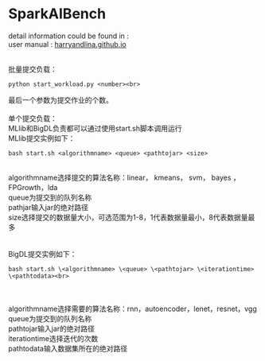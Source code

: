 # SparkAIBench
detail information could be found in :<br>
user manual : [harryandlina.github.io](harryandlina.github.io)
<br>
<br>

批量提交负载：<br>
```
python start_workload.py <number><br>
```
最后一个参数为提交作业的个数。<br>
<br>
单个提交负载：<br>
MLlib和BigDL负责都可以通过使用start.sh脚本调用运行<br>
MLlib提交实例如下：<br>
```
bash start.sh <algorithmname> <queue> <pathtojar> <size>
```
<br>
algorithmname选择提交的算法名称：linear， kmeans， svm， bayes ，FPGrowth，lda<br>
queue为提交到的队列名称<br>
pathjar输入jar的绝对路径<br>
size选择提交的数据量大小，可选范围为1-8，1代表数据量最小，8代表数据量最多<br>
<br>
<br>
BigDL提交实例如下：<br>

```
bash start.sh \<algorithmname> \<queue> \<pathtojar> \<iterationtime> \<pathtodata><br>
```
<br>
<br>
algorithmname选择需要的算法名称：rnn，autoencoder，lenet，resnet，vgg<br>
queue为提交到的队列名称<br>
pathtojar输入jar的绝对路径<br>
iterationtime选择迭代的次数<br>
pathtodata输入数据集所在的绝对路径<br>



